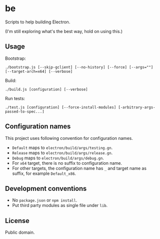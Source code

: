 # be

Scripts to help building Electron.

(I'm still exploring what's the best way, hold on using this.)

## Usage

Bootstrap:

```
./bootstrap.js [--skip-gclient] [--no-history] [--force] [--args=""] [--target-arch=x64] [--verbose]
```

Build:

```
./build.js [configuration] [--verbose]
```

Run tests:

```
./test.js [configuration] [--force-install-modules] [-arbitrary-args-passed-to-spec...]
```

## Configuration names

This project uses following convention for configuration names.

* `Default` maps to `electron/build/args/testing.gn`.
* `Release` maps to `electron/build/args/release.gn`.
* `Debug` maps to `electron/build/args/debug.gn`.
* For `x64` target, there is no suffix to configuration name.
* For other targets, the configuration name has `_` and target name as suffix,
  for example `Default_x86`.

## Development conventions

* No `package.json` or `npm install`.
* Put third party modules as single file under `lib`.

## License

Public domain.
